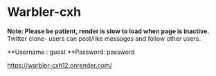 # Warbler-cxh

**Note: Please be patient, render is slow to load when page is inactive.**
Twitter clone- users can post/like messages and follow other users.

**Username : guest
**Password: password

https://warbler-cxh12.onrender.com/
